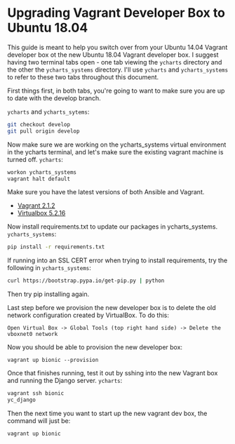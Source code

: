 # Upgrading Vagrant Developer Box to Ubuntu 18.04

This guide is meant to help you switch over from your Ubuntu 14.04 Vagrant developer box ot the new Ubuntu 18.04 Vagrant developer box. I suggest having two terminal tabs open - one tab viewing the `ycharts` directory and the other the `ycharts_systems` directory. I'll use `ycharts` and `ycharts_systems` to refer to these two tabs throughout this document.

First things first, in both tabs, you're going to want to make sure you are up to date with the develop branch.

`ycharts` and `ycharts_sytems`:
```sh
git checkout develop
git pull origin develop
```

Now make sure we are working on the ycharts_systems virtual environment in the ycharts terminal, and let's make sure the existing vagrant machine is turned off.
`ycharts`:
```sh
workon ycharts_systems
vagrant halt default
```

Make sure you have the latest versions of both Ansible and Vagrant.
- [Vagrant 2.1.2](https://releases.hashicorp.com/vagrant/2.1.2/vagrant_2.1.2_x86_64.dmg)
- [Virtualbox 5.2.16](https://download.virtualbox.org/virtualbox/5.2.16/VirtualBox-5.2.16-123759-OSX.dmg)


Now install requirements.txt to update our packages in ycharts_systems.
`ycharts_systems`:
```sh
pip install -r requirements.txt
```

If running into an SSL CERT error when trying to install requirements, try the following in `ycharts_systems`:
```sh
curl https://bootstrap.pypa.io/get-pip.py | python
```
Then try pip installing again.

Last step before we provision the new developer box is to delete the old network configuration created by VirtualBox. To do this:
```
Open Virtual Box -> Global Tools (top right hand side) -> Delete the vboxnet0 network
```

Now you should be able to provision the new developer box:
```
vagrant up bionic --provision
```

Once that finishes running, test it out by sshing into the new Vagrant box and running the Django server.
`ycharts`:
```sh
vagrant ssh bionic
yc_django
```

Then the next time you want to start up the new vagrant dev box, the command will just be:
```sh
vagrant up bionic
```